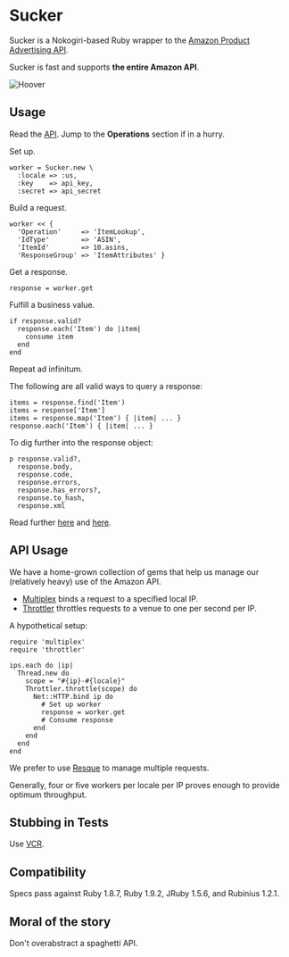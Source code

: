 Sucker
======

Sucker is a Nokogiri-based Ruby wrapper to the [Amazon Product Advertising API](https://affiliate-program.amazon.co.uk/gp/advertising/api/detail/main.html).

Sucker is fast and supports __the entire Amazon API__.

![Hoover](https://github.com/papercavalier/sucker/raw/master/hoover.jpg)

Usage
-----

Read the [API](http://aws.amazon.com/archives/Product%20Advertising%20API). Jump to the __Operations__ section if in a hurry.

Set up.

    worker = Sucker.new \
      :locale => :us,
      :key    => api_key,
      :secret => api_secret

Build a request.

    worker << {
      'Operation'     => 'ItemLookup',
      'IdType'        => 'ASIN',
      'ItemId'        => 10.asins,
      'ResponseGroup' => 'ItemAttributes' }

Get a response.

    response = worker.get

Fulfill a business value.

    if response.valid?
      response.each('Item') do |item|
        consume item
      end
    end

Repeat ad infinitum.

The following are all valid ways to query a response:

    items = response.find('Item')
    items = response['Item']
    items = response.map('Item') { |item| ... }
    response.each('Item') { |item| ... }

To dig further into the response object:

    p response.valid?,
      response.body,
      response.code,
      response.errors,
      response.has_errors?,
      response.to_hash,
      response.xml

Read further [here](http://rdoc.info/github/papercavalier/sucker/master/frames) and [here](http://relishapp.com/papercavalier/sucker).

API Usage
---------

We have a home-grown collection of gems that help us manage our
(relatively heavy) use of the Amazon API.

* [Multiplex](http://github.com/papercavalier/multiplex) binds a
  request to a specified local IP.
* [Throttler](http://github.com/papercavalier/throttler) throttles
  requests to a venue to one per second per IP.

A hypothetical setup:

    require 'multiplex'
    require 'throttler'

    ips.each do |ip|
      Thread.new do
        scope = "#{ip}-#{locale}"
        Throttler.throttle(scope) do
          Net::HTTP.bind ip do
            # Set up worker
            response = worker.get
            # Consume response
          end
        end
      end
    end

We prefer to use [Resque](http://github.com/defunkt/resque) to manage
multiple requests.

Generally, four or five workers per locale per IP proves enough to provide
optimum throughput.

Stubbing in Tests
-----------------

Use [VCR](http://github.com/myronmarston/vcr).

Compatibility
-------------

Specs pass against Ruby 1.8.7, Ruby 1.9.2, JRuby 1.5.6, and Rubinius 1.2.1.

Moral of the story
------------------

Don't overabstract a spaghetti API.
